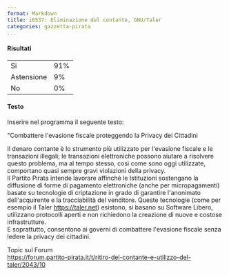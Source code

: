 ```yaml
---
format: Markdown
title: i6537: Eliminazione del contante, GNU/Taler
categories: gazzetta-pirata
...
```


#### Risultati
<table>
<tr><td>Si</td><td>91%</td></tr>
<tr><td>Astensione</td><td>9%</td></tr>
<tr><td>No</td><td>0%</td></tr>
</table>

#### Testo
Inserire nel programma il seguente testo:

"Combattere l'evasione fiscale proteggendo la Privacy dei Cittadini

Il denaro contante è lo strumento più utilizzato per l'evasione fiscale e le transazioni illegali; le transazioni elettroniche possono aiutare a risolvere questo problema, ma al tempo stesso, così come sono oggi utilizzate, comportano quasi sempre gravi violazioni della privacy.  
Il Partito Pirata intende lavorare affinché le Istituzioni sostengano la diffusione di forme di pagamento elettroniche (anche per micropagamenti) basate su tecnologie di criptazione in grado di garantire l'anonimato dell'acquirente e la tracciabilità del venditore. Queste tecnologie (come per esempio il Taler https://taler.net) esistono, si basano su Software Libero, utilizzano protocolli aperti e non richiedono la creazione di nuove e costose infrastrutture.  
E soprattutto, consentono ai governi di combattere l'evasione fiscale senza ledere la privacy dei cittadini.

Topic sul Forum  
https://forum.partito-pirata.it/t/ritiro-del-contante-e-utilizzo-del-taler/2043/10